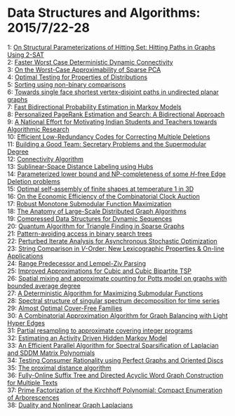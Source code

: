 # Data Structures and Algorithms: 2015/7/22-28  
1: [On Structural Parameterizations of Hitting Set: Hitting Paths in Graphs  Using 2-SAT](https://doi.org/10.48550/arXiv.1507.05890)  
2: [Faster Worst Case Deterministic Dynamic Connectivity](https://doi.org/10.48550/arXiv.1507.05944)  
3: [On the Worst-Case Approximability of Sparse PCA](https://doi.org/10.48550/arXiv.1507.05950)  
4: [Optimal Testing for Properties of Distributions](https://doi.org/10.48550/arXiv.1507.05952)  
5: [Sorting using non-binary comparisons](https://doi.org/10.48550/arXiv.1507.05955)  
6: [Towards single face shortest vertex-disjoint paths in undirected planar  graphs](https://doi.org/10.48550/arXiv.1507.05980)  
7: [Fast Bidirectional Probability Estimation in Markov Models](https://doi.org/10.48550/arXiv.1507.05998)  
8: [Personalized PageRank Estimation and Search: A Bidirectional Approach](https://doi.org/10.48550/arXiv.1507.05999)  
9: [A National Effort for Motivating Indian Students and Teachers towards  Algorithmic Research](https://doi.org/10.48550/arXiv.1507.06056)  
10: [Efficient Low-Redundancy Codes for Correcting Multiple Deletions](https://doi.org/10.48550/arXiv.1507.06175)  
11: [Building a Good Team: Secretary Problems and the Supermodular Degree](https://doi.org/10.48550/arXiv.1507.06199)  
12: [Connectivity Algorithm](https://doi.org/10.48550/arXiv.1507.06677)  
13: [Sublinear-Space Distance Labeling using Hubs](https://doi.org/10.48550/arXiv.1507.06240)  
14: [Parameterized lower bound and NP-completeness of some $H$-free Edge  Deletion problems](https://doi.org/10.48550/arXiv.1507.06341)  
15: [Optimal self-assembly of finite shapes at temperature 1 in 3D](https://doi.org/10.48550/arXiv.1507.06365)  
16: [On the Economic Efficiency of the Combinatorial Clock Auction](https://doi.org/10.48550/arXiv.1507.06495)  
17: [Robust Monotone Submodular Function Maximization](https://doi.org/10.48550/arXiv.1507.06616)  
18: [The Anatomy of Large-Scale Distributed Graph Algorithms](https://doi.org/10.48550/arXiv.1507.06702)  
19: [Compressed Data Structures for Dynamic Sequences](https://doi.org/10.48550/arXiv.1507.06866)  
20: [Quantum Algorithm for Triangle Finding in Sparse Graphs](https://doi.org/10.48550/arXiv.1507.06878)  
21: [Pattern-avoiding access in binary search trees](https://doi.org/10.48550/arXiv.1507.06953)  
22: [Perturbed Iterate Analysis for Asynchronous Stochastic Optimization](https://doi.org/10.48550/arXiv.1507.06970)  
23: [String Comparison in $V$-Order: New Lexicographic Properties & On-line  Applications](https://doi.org/10.48550/arXiv.1507.07038)  
24: [Range Predecessor and Lempel-Ziv Parsing](https://doi.org/10.48550/arXiv.1507.07080)  
25: [Improved Approximations for Cubic and Cubic Bipartite TSP](https://doi.org/10.48550/arXiv.1507.07121)  
26: [Spatial mixing and approximate counting for Potts model on graphs with  bounded average degree](https://doi.org/10.48550/arXiv.1507.07225)  
27: [A Deterministic Algorithm for Maximizing Submodular Functions](https://doi.org/10.48550/arXiv.1507.07237)  
28: [Spectral structure of singular spectrum decomposition for time series](https://doi.org/10.48550/arXiv.1507.07330)  
29: [Almost Optimal Cover-Free Families](https://doi.org/10.48550/arXiv.1507.07368)  
30: [A Combinatorial Approximation Algorithm for Graph Balancing with Light  Hyper Edges](https://doi.org/10.48550/arXiv.1507.07396)  
31: [Partial resampling to approximate covering integer programs](https://doi.org/10.48550/arXiv.1507.07402)  
32: [Estimating an Activity Driven Hidden Markov Model](https://doi.org/10.48550/arXiv.1507.07495)  
33: [An Efficient Parallel Algorithm for Spectral Sparsification of Laplacian  and SDDM Matrix Polynomials](https://doi.org/10.48550/arXiv.1507.07497)  
34: [Testing Consumer Rationality using Perfect Graphs and Oriented Discs](https://doi.org/10.48550/arXiv.1507.07581)  
35: [The proximal distance algorithm](https://doi.org/10.48550/arXiv.1507.07598)  
36: [Fully-Online Suffix Tree and Directed Acyclic Word Graph Construction  for Multiple Texts](https://doi.org/10.48550/arXiv.1507.07622)  
37: [Prime Factorization of the Kirchhoff Polynomial: Compact Enumeration of  Arborescences](https://doi.org/10.48550/arXiv.1507.07727)  
38: [Duality and Nonlinear Graph Laplacians](https://doi.org/10.48550/arXiv.1507.07789)  